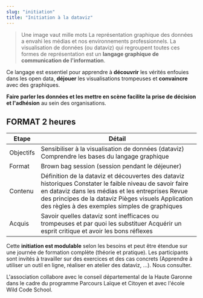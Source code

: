 ```yaml
---
slug: "initiation"
title: "Initiation à la dataviz"
---
```


> Une image vaut mille mots
La représentation graphique des données a envahi les médias et nos environnements professionnels. La visualisation de données (ou dataviz) qui regroupent toutes ces formes de représentation est un **langage graphique de communication de l'information**. 

Ce langage est essentiel pour apprendre à **découvrir** les vérités enfouies dans les open data, **déjouer** les visualisations trompeuses et **convaincre** avec des graphiques.

**Faire parler les données et les mettre en scène  facilite la prise de décision et l'adhésion** au sein des organisations. 

## FORMAT 2 heures

| Etape | Détail   |
|-----------|-------------|
| Objectifs | Sensibiliser à la visualisation de données (dataviz)  Comprendre les bases du langage graphique                                                                                                                                                                       |
| Format    | Brown bag session (session pendant le déjeuner)                                                                                                                                                                                                                       |
| Contenu   | Définition de la dataviz et découvertes des dataviz historiques Constater le faible niveau de savoir faire en dataviz dans les médias et les entreprises Revue des principes de la dataviz Pièges visuels Application des règles à des exemples simples de graphiques |
| Acquis    | Savoir quelles dataviz sont inefficaces ou trompeuses et par quoi les substituer  Acquérir un esprit critique et avoir les bons réflexes                                                                                                                              |

Cette **initiation est modulable** selon les besoins et peut être étendue sur une journée de formation complète (théorie et pratique). Les participants sont invités à travailler sur des exercices et des cas concrets (Apprendre à utiliser un outil en ligne, réaliser en atelier des dataviz, ...). Nous consulter.

L'association collabore avec le conseil départemental de la Haute Garonne dans le cadre du programme Parcours Laïque et Citoyen et avec l'école Wild Code School.